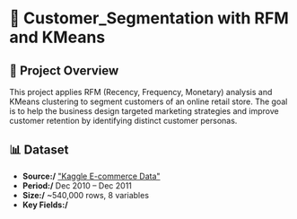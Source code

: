 # 🛒 Customer_Segmentation with RFM and KMeans

## 📌 Project Overview
This project applies RFM (Recency, Frequency, Monetary) analysis and KMeans clustering to segment customers of an online retail store. The goal is to help the business design targeted marketing strategies and improve customer retention by identifying distinct customer personas.

## 📊 Dataset
- **Source:/** ["Kaggle E-commerce Data"](https://www.kaggle.com/datasets/carrie1/ecommerce-data)
- **Period:/** Dec 2010 – Dec 2011
- **Size:/** ~540,000 rows, 8 variables
- **Key Fields:/**



